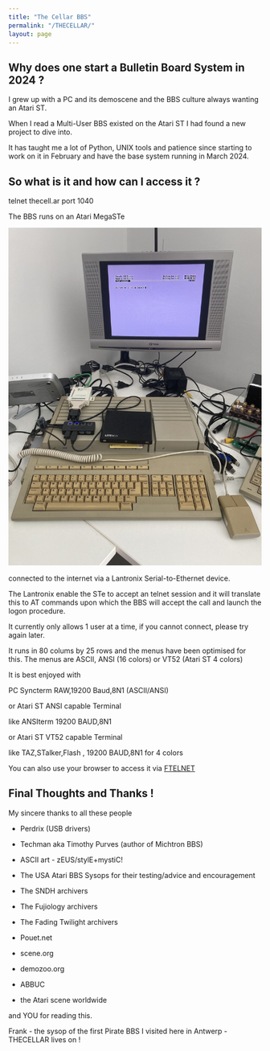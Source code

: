 ```yaml
---
title: "The Cellar BBS"
permalink: "/THECELLAR/"
layout: page
---
```


## Why does one start a Bulletin Board System in 2024 ?

I grew up with a PC and its demoscene and the BBS culture
always wanting an Atari ST.

When I read a Multi-User BBS existed on the Atari ST I had found a new project
to dive into.

It has taught me a lot of Python, UNIX tools and patience since starting to work
on it in February and have the base system running in March 2024.

## So what is it and how can I access it ?

telnet thecell.ar port 1040

The BBS runs on an Atari MegaSTe 

![mega](/assets/images/MEGASTE.JPG)

connected to the internet via a Lantronix Serial-to-Ethernet device.

The Lantronix enable the STe to accept an telnet session and it will translate this to
AT commands upon which the BBS will accept the call and launch the logon procedure.

It currently only allows 1 user at a time, if you cannot connect, please try again later.

It runs in 80 colums by 25 rows and the menus have been optimised for this.
The menus are ASCII, ANSI (16 colors) or VT52 (Atari ST 4 colors) 

It is best enjoyed with 

PC Syncterm     RAW,19200 Baud,8N1 (ASCII/ANSI)

or Atari ST ANSI capable Terminal      

like ANSIterm  19200 BAUD,8N1

or Atari ST VT52 capable Terminal

like TAZ,STalker,Flash , 19200 BAUD,8N1
for 4 colors 

You can also use your browser to access it via [FTELNET](http://www.sfhqbbs.org/ftelnet.php?bbsid=36)

## Final Thoughts and Thanks !

My sincere thanks to all these people 

* Perdrix (USB drivers)
* Techman aka Timothy Purves (author of Michtron BBS)
* ASCII art  - zEUS/stylE+mystiC!

* The USA Atari BBS Sysops for their testing/advice and encouragement
* The SNDH archivers
* The Fujiology archivers
* The Fading Twilight archivers
* Pouet.net
* scene.org
* demozoo.org
* ABBUC
* the Atari scene worldwide

and YOU for reading this.

Frank - the sysop of the first Pirate BBS I visited here in Antwerp - THECELLAR lives on !